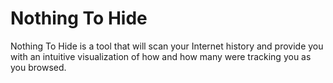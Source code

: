 # Nothing To Hide

Nothing To Hide is a tool that will scan your Internet history and provide you with an intuitive visualization of how and how many were tracking you as you browsed.
